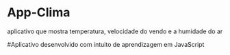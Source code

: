 # App-Clima
aplicativo que mostra temperatura, velocidade do vendo e a humidade do ar 

#Aplicativo desenvolvido com intuito de aprendizagem em JavaScript
